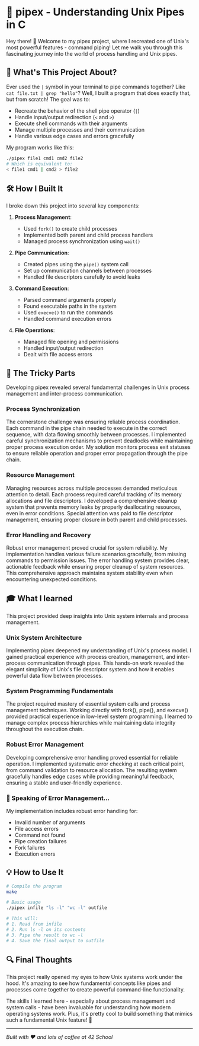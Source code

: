 # 🔧 pipex - Understanding Unix Pipes in C

Hey there! 👋 Welcome to my pipex project, where I recreated one of Unix's most powerful features - command piping! Let me walk you through this fascinating journey into the world of process handling and Unix pipes.

## 🎯 What's This Project About?

Ever used the `|` symbol in your terminal to pipe commands together? Like `cat file.txt | grep "hello"`? Well, I built a program that does exactly that, but from scratch! The goal was to:

- Recreate the behavior of the shell pipe operator (`|`)
- Handle input/output redirection (`<` and `>`)
- Execute shell commands with their arguments
- Manage multiple processes and their communication
- Handle various edge cases and errors gracefully

My program works like this:
```bash
./pipex file1 cmd1 cmd2 file2
# Which is equivalent to:
< file1 cmd1 | cmd2 > file2
```

## 🛠️ How I Built It

I broke down this project into several key components:

1. **Process Management**:
   - Used `fork()` to create child processes
   - Implemented both parent and child process handlers
   - Managed process synchronization using `wait()`

2. **Pipe Communication**:
   - Created pipes using the `pipe()` system call
   - Set up communication channels between processes
   - Handled file descriptors carefully to avoid leaks

3. **Command Execution**:
   - Parsed command arguments properly
   - Found executable paths in the system
   - Used `execve()` to run the commands
   - Handled command execution errors

4. **File Operations**:
   - Managed file opening and permissions
   - Handled input/output redirection
   - Dealt with file access errors

## 🤔 The Tricky Parts

Developing pipex revealed several fundamental challenges in Unix process management and inter-process communication.

### Process Synchronization
The cornerstone challenge was ensuring reliable process coordination. Each command in the pipe chain needed to execute in the correct sequence, with data flowing smoothly between processes. I implemented careful synchronization mechanisms to prevent deadlocks while maintaining proper process execution order. My solution monitors process exit statuses to ensure reliable operation and proper error propagation through the pipe chain.

### Resource Management
Managing resources across multiple processes demanded meticulous attention to detail. Each process required careful tracking of its memory allocations and file descriptors. I developed a comprehensive cleanup system that prevents memory leaks by properly deallocating resources, even in error conditions. Special attention was paid to file descriptor management, ensuring proper closure in both parent and child processes.

### Error Handling and Recovery
Robust error management proved crucial for system reliability. My implementation handles various failure scenarios gracefully, from missing commands to permission issues. The error handling system provides clear, actionable feedback while ensuring proper cleanup of system resources. This comprehensive approach maintains system stability even when encountering unexpected conditions.

## 🎓 What I learned 

This project provided deep insights into Unix system internals and process management.

### Unix System Architecture
Implementing pipex deepened my understanding of Unix's process model. I gained practical experience with process creation, management, and inter-process communication through pipes. This hands-on work revealed the elegant simplicity of Unix's file descriptor system and how it enables powerful data flow between processes.

### System Programming Fundamentals
The project required mastery of essential system calls and process management techniques. Working directly with fork(), pipe(), and execve() provided practical experience in low-level system programming. I learned to manage complex process hierarchies while maintaining data integrity throughout the execution chain.

### Robust Error Management
Developing comprehensive error handling proved essential for reliable operation. I implemented systematic error checking at each critical point, from command validation to resource allocation. The resulting system gracefully handles edge cases while providing meaningful feedback, ensuring a stable and user-friendly experience.

### 📝 Speaking of Error Management...

My implementation includes robust error handling for:
- Invalid number of arguments
- File access errors
- Command not found
- Pipe creation failures
- Fork failures
- Execution errors

## 💡 How to Use It

```bash
# Compile the program
make

# Basic usage
./pipex infile "ls -l" "wc -l" outfile

# This will:
# 1. Read from infile
# 2. Run ls -l on its contents
# 3. Pipe the result to wc -l
# 4. Save the final output to outfile
```

## 🔍 Final Thoughts

This project really opened my eyes to how Unix systems work under the hood. It's amazing to see how fundamental concepts like pipes and processes come together to create powerful command-line functionality.

The skills I learned here - especially about process management and system calls - have been invaluable for understanding how modern operating systems work. Plus, it's pretty cool to build something that mimics such a fundamental Unix feature! 🚀

---
*Built with ❤️ and lots of coffee at 42 School*
